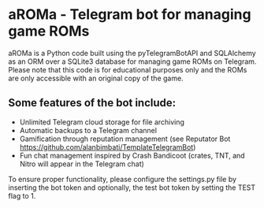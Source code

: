 # aROMa - Telegram bot for managing game ROMs
aROMa is a Python code built using the pyTelegramBotAPI and SQLAlchemy as an ORM over a SQLite3 database for managing game ROMs on Telegram. Please note that this code is for educational purposes only and the ROMs are only accessible with an original copy of the game.

## Some features of the bot include:

- Unlimited Telegram cloud storage for file archiving
- Automatic backups to a Telegram channel
- Gamification through reputation management (see Reputator Bot https://github.com/alanbimbati/TemplateTelegramBot)
- Fun chat management inspired by Crash Bandicoot (crates, TNT, and Nitro will appear in the Telegram chat)

To ensure proper functionality, please configure the settings.py file by inserting the bot token and optionally, the test bot token by setting the TEST flag to 1.
